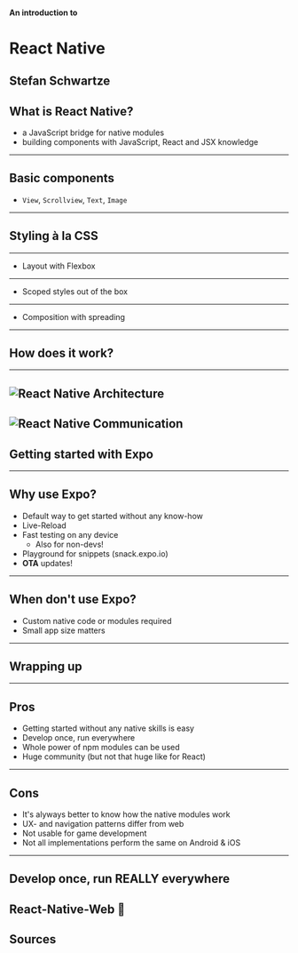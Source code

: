 #### An introduction to
# React Native

Stefan Schwartze
---

## What is React Native?

* a JavaScript bridge for native modules
* building components with JavaScript, React and JSX knowledge
---

## Basic components

* `View`, `Scrollview`, `Text`, `Image`
---

## Styling à la CSS
----
* Layout with Flexbox
----
* Scoped styles out of the box
----
* Composition with spreading
---

## How does it work?
----

![React Native Architecture](https://miro.medium.com/max/1600/1*331KENPILKOregPuYFbzZw.png)
----

![React Native Communication](https://image.slidesharecdn.com/introtoreactnative-170424104444/95/introduction-to-react-native-rendering-charts-graphs-9-1024.jpg?cb=1493030762)
---

## Getting started with Expo
----

## Why use Expo?

* Default way to get started without any know-how
* Live-Reload
* Fast testing on any device
  * Also for non-devs!
* Playground for snippets (snack.expo.io)
* **OTA** updates!
----

## When don't use Expo?

* Custom native code or modules required
* Small app size matters
---

## Wrapping up
----

## Pros

* Getting started without any native skills is easy
* Develop once, run everywhere
* Whole power of npm modules can be used
* Huge community (but not that huge like for React)
---

## Cons

* It's alyways better to know how the native modules work
* UX- and navigation patterns differ from web
* Not usable for game development
* Not all implementations perform the same on Android & iOS
---

## Develop once, run **REALLY** everywhere

**React-Native-Web**
🤯
---

## Sources


